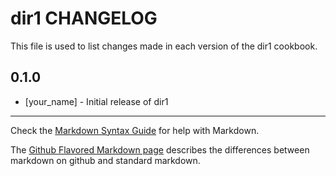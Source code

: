# dir1 CHANGELOG

This file is used to list changes made in each version of the dir1 cookbook.

## 0.1.0
- [your_name] - Initial release of dir1

- - -
Check the [Markdown Syntax Guide](http://daringfireball.net/projects/markdown/syntax) for help with Markdown.

The [Github Flavored Markdown page](http://github.github.com/github-flavored-markdown/) describes the differences between markdown on github and standard markdown.
